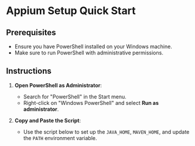 # Appium Setup Quick Start

## Prerequisites

- Ensure you have PowerShell installed on your Windows machine.
- Make sure to run PowerShell with administrative permissions.

## Instructions

1. **Open PowerShell as Administrator**:
   - Search for "PowerShell" in the Start menu.
   - Right-click on "Windows PowerShell" and select **Run as administrator**.

2. **Copy and Paste the Script**:
   - Use the script below to set up the `JAVA_HOME`, `MAVEN_HOME`, and update the `PATH` environment variable.

